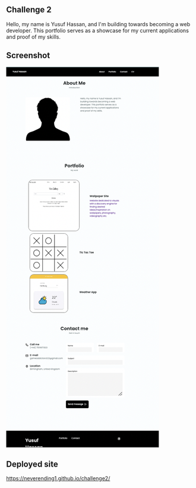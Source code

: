 ## Challenge 2

Hello, my name is Yusuf Hassan, and I'm building towards becoming a web developer. This portfolio serves as a showcase for my current applications and proof of my skills.

## Screenshot

![Yusuf Hassan Portfolio](./packages/images/Screenshot%202022-11-27%20at%2018.27.21.png)

## Deployed site
https://neverending1.github.io/challenge2/